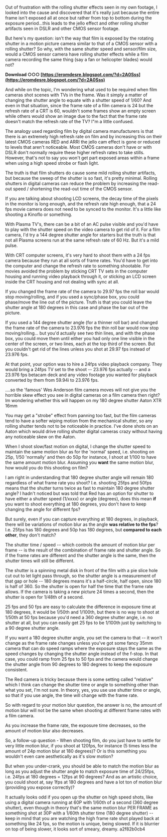 
 
Out of frustration with the rolling shutter effects seen in my own footage, I looked into the cause and discovered that it's really just because the entire frame isn't exposed all at once but rather from top to bottom during the exposure period...this leads to the jello effect and other rolling shutter artifacts seen in DSLR and other CMOS sensor footage.
 
But here's my question: isn't the way that film is exposed by the rotating shutter in a motion picture camera similar to that of a CMOS sensor with a rolling shutter? So why, with the same shutter speed and sensor/film size, would a CMOS sensor camera have rolling shutter effects while a film camera recording the same thing (say a fan or helicopter blades) would not?
 
**Download ○○○ [https://eromdesre.blogspot.com/?d=2A0Sss](https://eromdesre.blogspot.com/?d=2A0Sss)**


 
And while on the topic, I'm wondering what used to be required when film cameras shot scenes with TVs in the frame. Was it simply a matter of changing the shutter angle to equate with a shutter speed of 1/60? And even in that situation, since the frame rate of a film camera is 24 but the refresh rate of a CRT is 60, wouldn't some frames show an empty screen while others would show an image due to the fact that the frame rate doesn't match the refresh rate of the TV? I"m a little confused.
 
The analogy used regarding film by digital camera manufacturers is that there is an extremely high refresh rate on film and by increasing this on their latest CMOS cameras RED and ARRI the jello cam effect is gone or reduced to levels that aren't noticeable. Most CMOS cameras don't have or with DSLR don't normally require these higher refresh rates to take stills. However, that's not to say you won't get part exposed areas within a frame when using a high speed strobe or flash light.
 
The truth is that film shutters do cause some mild rolling shutter artifacts, but because the sweep of the shutter is so fast, it's pretty minimal. Rolling shutters in digital cameras can reduce the problem by increasing the read-out speed / shortening the read-out time of the CMOS sensor.
 
If you are talking about shooting LCD screens, the decay time of the pixels in the monitor is long enough, and the refresh rate high enough, that a 24 fps movie camera does not need to be synced to the monitor. It's a little like shooting a Kinoflo or something.
 
With Plasma TV's, there can be a bit of an AC pulse visible and you'd have to play with the shutter speed on the video camera to get rid of it. For a film camera, I'd try a 144 degree shutter angle for starters but the truth is that not all Plasma screens run at the same refresh rate of 60 Hz. But it's a mild pulse.
 
With CRT computer screens, it's very hard to shoot them with a 24 fps camera because they run at all sorts of frame rates. You'd have to get into the computer and change the refresh rate to something shootable. For movies avoided the problem by sticking CRT TV sets in the computer housing and running video playback through it, or sticking an LCD screen inside the CRT housing and not dealing with sync at all.

If you changed the frame rate of the camera to 29.97 fps the roll bar would stop moving/rolling, and if you used a sync/phase box, you could phase/move the line out of the picture. Truth is that you could leave the shutter angle at 180 degrees in this case and phase the bar out of the picture.
 
If you used a 144 degree shutter angle (for a thinner roll bar) and changed the frame rate of the camera to 23.976 fps the thin roll bar would now stop moving/rolling... but you'd actually see two thin lines, and with the phase box, you could move them until either you had only one line visible in the center of the screen, or two lines, each at the top third of the screen. But you couldn't get rid of the lines unless you shot at 29.97 fps instead of 23.976 fps.
 
At that point, your option was to hire a 24fps video playback company. They would bring a 24fps TV set to the shoot -- 23.976 fps actually -- and a 23.976 fps betacam deck and any video footage you wanted for playback converted by them from 59.94i to 23.976 fps.
 
....so the 'famous' Wes Anderson film camera moves will not give you the horrible skew effect you see in digital cameras on a film camera then right? Im wondering whether this will happen on my 180 degree shutter Aaton XTR 16mm
 
You may get a "strobe" effect from panning too fast, but the film cameras tend to have a softer wiping motion from the mechanical shutter, so any rolling shutter tends not to be noticeable in practice. I've done shots on an Aaton which would drive rolling shutter digital cameras crazy without having any noticeable skew on the Aaton.
 
When I shoot slow/fast motion on digital, I change the shutter speed to maintain the same motion blur as for the 'normal' speed, i.e. shooting on 25p, 1/50 'normally' and then do 50p for instance, I shoot at 1/100 to have the same amount motion blur. Assuming you **want** the same motion blur, how would you do this shooting on film?
 
I am right in understanding that 180 degree shutter angle will remain 180 regardless of what frame rate you shoot? I.e. shooting 25fps and 50fps means that the shutter turns twice as fast to maintain 180 degree shutter angle? I hadn't noticed but was told that Red has an option for shutter to have either a shutter speed (1/xxxx) or angle (degrees), does this mean **if** you want to shoot everything at 180 degrees, you don't have to keep changing the angle for different fps?
 
But surely, even if you can capture everything at 180 degrees, in playback, there will be variations of motion blur as the angle **was relative to the fps**? I.e. 25fps has 180 degrees and 50p has 180 degrees, but **compared to each other**, they don't match?
 
The shutter time / speed -- which controls the amount of motion blur per frame -- is the result of the combination of frame rate and shutter angle. So if the frame rates are different and the shutter angle is the same, then the shutter times will still be different.
 
The shutter is a spinning metal disk in front of the film with a pie slice hole cut out to let light pass through, so the shutter angle is a measurement of that gap or hole -- 180 degrees means it's a half-circle, half open, since 180 is half of 360. So the shutter is open for half the time that the frame rate allows. If the camera is taking a new picture 24 times a second, then the shutter is open for 1/48th of a second.
 
25 fps and 50 fps are easy to calculate the difference in exposure time at 180 degrees, it would be 1/50th and 1/100th, but there is no way to shoot at 1/50th at 50 fps because you'd need a 360 degree shutter angle, i.e. no shutter at all, but you can easily get 25 fps to be 1/100th just by switching to a 90 degree shutter angle.
 
If you want a 180 degree shutter angle, you set the camera to that -- it won't change as the frame rate changes unless you've got some fancy 35mm camera that can do speed ramps where the exposure stays the same as the speed changes by changing the shutter angle instead of the f-stop. In that case, you could ramp from 25 fps to 50 fps and the camera would change the shutter angle from 90 degrees to 180 degrees to keep the exposure consistent.
 
The Red camera is tricky because there is some setting called "relative" which I think can change the shutter time or angle to something other than what you set, I'm not sure. In theory, yes, you use use shutter time or angle, so that if you use angle, the time will change with the frame rate.
 
So with regard to your motion blur question, the answer is no, the amount of motion blur will not be the same when shooting at different frame rates with a film camera. 

As you increase the frame rate, the exposure time decreases, so the amount of motion blur also decreases.
 
So, a follow-up question - When shooting film, do you just have to settle for very little motion blur, if you shoot at 120fps, for instance (5 times less the amount of 24p motion blur at 180 degrees)? Or is this something you wouldn't even care aesthetically as it's slow motion?
 
But when you under-crank, you should be able to match the motion blur as long as you adjust the shutter angle to match exposure time of 24/25fps, i.e. 24fps at 180 degrees = 12fps at 90 degrees? And as an artistic choice, you could shoot at, say 1fps at 180 degrees and have a lot ton of motion blur (providing you expose correctly)?
 
It actually looks odd if you open up the shutter on high speed shots, like using a digital camera running at 60P with 1/60th of a second (360 degree shutter), even though in theory that's the same motion blur PER FRAME as something shot at 30P with a 1/60th shutter time (180 degree shutter) -- keep in mind that you are watching the high frame rate shot played back at something like 24 fps, so the motion is unique, being slowed. If it is blurrier on top of being slower, it looks sort of smeary, dreamy.
 a2f82b0cb4
 
